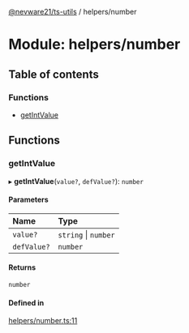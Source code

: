 [@nevware21/ts-utils](../README.md) / helpers/number

# Module: helpers/number

## Table of contents

### Functions

- [getIntValue](helpers_number.md#getintvalue)

## Functions

### getIntValue

▸ **getIntValue**(`value?`, `defValue?`): `number`

#### Parameters

| Name | Type |
| :------ | :------ |
| `value?` | `string` \| `number` |
| `defValue?` | `number` |

#### Returns

`number`

#### Defined in

[helpers/number.ts:11](https://github.com/nevware21/ts-utils/blob/00051d1/ts-utils/src/helpers/number.ts#L11)
